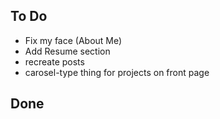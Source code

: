 ## To Do

- Fix my face (About Me)
- Add Resume section
- recreate posts
- carosel-type thing for projects on front page

## Done

